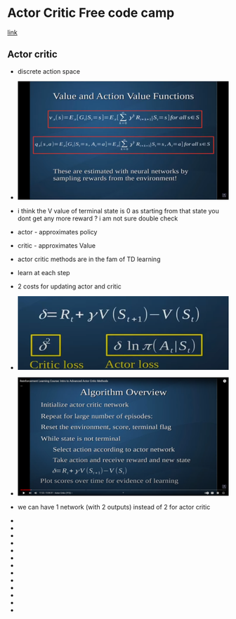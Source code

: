 # Actor Critic Free code camp

<!-- https://arxiv.org/pdf/1810.09126.pdf
prashant sir book for later ref -->


[link](https://www.youtube.com/watch?v=K2qjAixgLqk&t=2s)


## Actor critic 

* discrete action space
* ![](./assets/v1_p1.png)
* i think the V value of terminal state is 0 as starting from that state you dont get any more reward ? i am not sure double check

* actor - approximates policy 
* critic - approximates Value 
* actor critic methods are in the fam of TD learning 
* learn at each step
* 2 costs for updating actor and critic
* ![](./assets/v1_p2.png)
* ![](./assets/v1_p3.png)
* we can have  1 network (with 2 outputs) instead of 2 for actor critic 
* 
* 
* 
* 
* 
* 
* 
* 
* 
* 
* 
* 
* 

